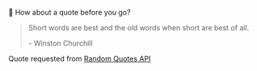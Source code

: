📣 How about a quote before you go?

> Short words are best and the old words when short are best of all.
>
> <p>- Winston Churchill</p>

Quote requested from [Random Quotes API](https://github.com/lukePeavey/quotable)
